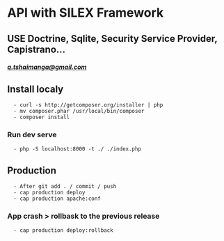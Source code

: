 # API with SILEX Framework

## USE Doctrine, Sqlite, Security Service Provider, Capistrano...
##### q.tshaimanga@gmail.com

## Install localy
````
  - curl -s http://getcomposer.org/installer | php
  - mv composer.phar /usr/local/bin/composer
  - composer install
````

### Run dev serve
````
  - php -S localhost:8000 -t ./ ./index.php
````

## Production
````
  - After git add . / commit / push
  - cap production deploy
  - cap production apache:conf
````

### App crash > rollbask to the previous release
````
  - cap production deploy:rollback
````

